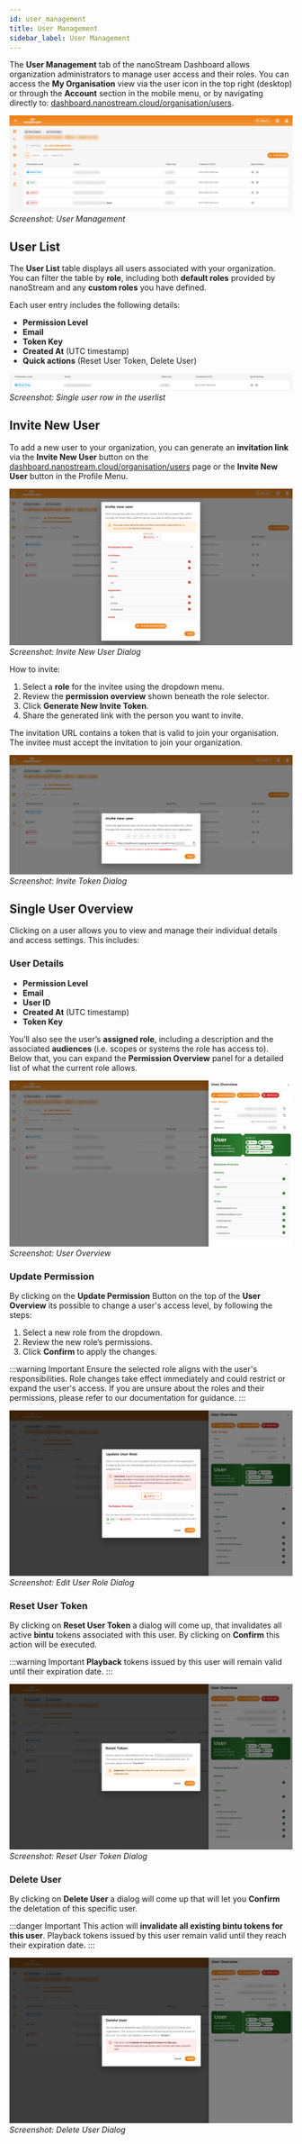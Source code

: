 ```yaml
---
id: user_management
title: User Management
sidebar_label: User Management
---
```


The **User Management** tab of the nanoStream Dashboard allows organization administrators to manage user access and their roles. You can access the **My Organisation** view via the user icon in the top right (desktop) or through the **Account** section in the mobile menu, or by navigating directly to: [dashboard.nanostream.cloud/organisation/users](https://dashboard.nanostream.cloud/organisation/users).

![Screenshot: User Management](../assets/dashboard/user-management.png)
*Screenshot: User Management*

## User List

The **User List** table displays all users associated with your organization.  
You can filter the table by **role**, including both **default roles** provided by nanoStream and any **custom roles** you have defined.

Each user entry includes the following details:

- **Permission Level**
- **Email**
- **Token Key**
- **Created At** (UTC timestamp)
- **Quick actions** (Reset User Token, Delete User)

![Screenshot: Single user row in the userlist](../assets/dashboard/user-row.png)
*Screenshot: Single user row in the userlist*

## Invite New User

To add a new user to your organization, you can generate an **invitation link** via the **Invite New User** button on the [dashboard.nanostream.cloud/organisation/users](https://dashboard.nanostream.cloud/organisation/users) page or the **Invite New User** button in the Profile Menu.

![Screenshot: Invite New User Dialog](../assets/dashboard/invite-new-user.png)
*Screenshot: Invite New User Dialog*

How to invite:

1. Select a **role** for the invitee using the dropdown menu.
2. Review the **permission overview** shown beneath the role selector.
3. Click **Generate New Invite Token**.
4. Share the generated link with the person you want to invite.

The invitation URL contains a token that is valid to join your organisation. The invitee must accept the invitation to join your organization.

![Screenshot: Invite Token Dialog](../assets/dashboard/invite-token.png)
*Screenshot: Invite Token Dialog*

## Single User Overview

Clicking on a user allows you to view and manage their individual details and access settings. This includes:

### User Details 
- **Permission Level**
- **Email**
- **User ID**
- **Created At** (UTC timestamp)
- **Token Key**

You’ll also see the user’s **assigned role**, including a description and the associated **audiences** (i.e. scopes or systems the role has access to).
Below that, you can expand the **Permission Overview** panel for a detailed list of what the current role allows.

![Screenshot: User Overview](../assets/dashboard/user-overview.png)
*Screenshot: User Overview*


### Update Permission

By clicking on the **Update Permission** Button on the top of the **User Overview** its possible to change a user's access level, by following the steps:

1. Select a new role from the dropdown.
2. Review the new role’s permissions.
3. Click **Confirm** to apply the changes.

:::warning Important
Ensure the selected role aligns with the user's responsibilities. Role changes take effect immediately and could restrict or expand the user's access. If you are unsure about the roles and their permissions, please refer to our documentation for guidance.
:::

![Screenshot: Edit User Role Dialog](../assets/dashboard/update-userrole.png)
*Screenshot: Edit User Role Dialog*


### Reset User Token

By clicking on **Reset User Token** a dialog will come up, that invalidates all active **bintu** tokens associated with this user. By clicking on **Confirm** this action will be executed.

:::warning Important
**Playback** tokens issued by this user will remain valid until their expiration date.
:::

![Screenshot: Reset User Token Dialog](../assets/dashboard/reset-token.png)
*Screenshot: Reset User Token Dialog*

### Delete User

By clicking on **Delete User** a dialog will come up that will let you **Confirm** the deletation of this specific user.

:::danger Important
This action will **invalidate all existing bintu tokens for this user**.
Playback tokens issued by this user remain valid until they reach their expiration date.
:::

![Screenshot: Delete User Dialog](../assets/dashboard/delete-user.png)
*Screenshot: Delete User Dialog*
